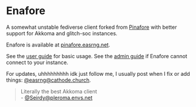 # Enafore

A somewhat unstable fediverse client forked from [Pinafore](https://github.com/nolanlawson/pinafore) with better support for Akkoma and glitch-soc instances.

Enafore is available at [pinafore.easrng.net](https://pinafore.easrng.net).

See the [user guide](https://github.com/easrng/pinafore/blob/main/docs/User-Guide.md) for basic usage. See the [admin guide](https://github.com/easrng/pinafore/blob/main/docs/Admin-Guide.md) if Enafore cannot connect to your instance.

For updates, uhhhhhhhhh idk just follow me, I usually post when I fix or add things: [@easrng@cathode.church](https://cathode.church/@easrng).

> Literally the best Akkoma client\
> \- [@Seirdy@pleroma.envs.net](https://pleroma.envs.net/objects/ad9360b2-ae86-4bd1-ba8c-3c24553f92f6)